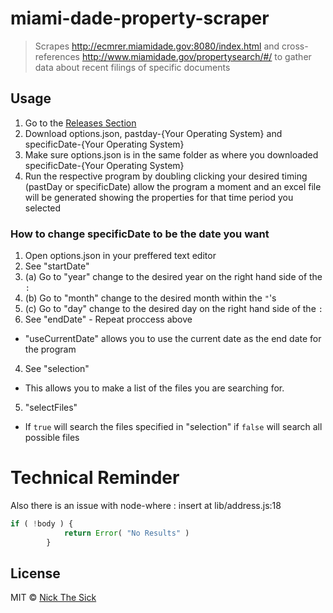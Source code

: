 # miami-dade-property-scraper

> Scrapes http://ecmrer.miamidade.gov:8080/index.html and cross-references http://www.miamidade.gov/propertysearch/#/ to gather data about recent filings of specific documents


## Usage
1. Go to the [Releases Section](https://github.com/nperez0111/miami-dade-property-scraper/releases)
2. Download options.json, pastday-{Your Operating System} and specificDate-{Your Operating System}
3. Make sure options.json is in the same folder as where you downloaded specificDate-{Your Operating System}
4. Run the respective program by doubling clicking your desired timing (pastDay or specificDate) allow the program a moment and an excel file will be generated showing the properties for that time period you selected

### How to change specificDate to be the date you want
1. Open options.json in your preffered text editor
2. See "startDate"
  2. (a) Go to "year" change to the desired year on the right hand side of the `:`
  2. (b) Go to "month" change to the desired month within the `"`'s
  2. (c) Go to "day" change to the desired day on the right hand side of the `:`
3. See "endDate" - Repeat proccess above
  * "useCurrentDate" allows you to use the current date as the end date for the program
4. See "selection"
  * This allows you to make a list of the files you are searching for. 
5. "selectFiles"
  * If `true` will search the files specified in "selection" if `false` will search all possible files


# Technical Reminder

Also there is an issue with node-where : insert at lib/address.js:18
````js
if ( !body ) {
            return Error( "No Results" )
        }
````

## License

MIT © [Nick The Sick](http://nickthesick.com)

